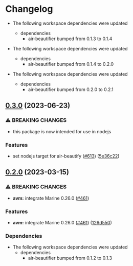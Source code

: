 # Changelog

* The following workspace dependencies were updated
  * dependencies
    * air-beautifier bumped from 0.1.3 to 0.1.4

* The following workspace dependencies were updated
  * dependencies
    * air-beautifier bumped from 0.1.4 to 0.2.0

* The following workspace dependencies were updated
  * dependencies
    * air-beautifier bumped from 0.2.0 to 0.2.1

## [0.3.0](https://github.com/fluencelabs/aquavm/compare/air-beautify-wasm-v0.2.1...air-beautify-wasm-v0.3.0) (2023-06-23)


### ⚠ BREAKING CHANGES

* this package is now intended for use in nodejs

### Features

* set nodejs target for air-beautify ([#613](https://github.com/fluencelabs/aquavm/issues/613)) ([5e36c22](https://github.com/fluencelabs/aquavm/commit/5e36c223a43c6705e4f1e55246a25d9888a91786))

## [0.2.0](https://github.com/fluencelabs/aquavm/compare/air-beautify-wasm-v0.1.2...air-beautify-wasm-v0.2.0) (2023-03-15)


### ⚠ BREAKING CHANGES

* **avm:** integrate Marine 0.26.0 ([#461](https://github.com/fluencelabs/aquavm/issues/461))

### Features

* **avm:** integrate Marine 0.26.0 ([#461](https://github.com/fluencelabs/aquavm/issues/461)) ([126d550](https://github.com/fluencelabs/aquavm/commit/126d5507c81a7f978ab9cf06c492b1092a336cf6))


### Dependencies

* The following workspace dependencies were updated
  * dependencies
    * air-beautifier bumped from 0.1.2 to 0.1.3
